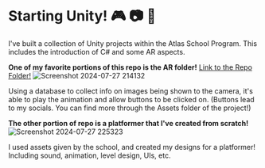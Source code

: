 # Starting Unity! 🎮 📷 📱 #

I've built a collection of Unity projects within the Atlas School Program.
This includes the introduction of C# and some AR aspects.

**One of my favorite portions of this repo is the AR folder!**
[Link to the Repo Folder!](https://github.com/JiggyJoggy/atlas-unity/tree/main/unity_ar_business_card)
![Screenshot 2024-07-27 214132](https://github.com/user-attachments/assets/112157ea-98ba-4068-b39a-f674c37a8f79)

Using a database to collect info on images being shown to the camera, it's able to play the animation and allow buttons to be clicked on.
(Buttons lead to my socials. You can find more through the Assets folder of the project!)

**The other portion of repo is a platformer that I've created from scratch!**
![Screenshot 2024-07-27 225323](https://github.com/user-attachments/assets/1630de3d-afc3-43e2-ba32-1dcdfc3f4faa)

I used assets given by the school, and created my designs for a platformer!
Including sound, animation, level design, UIs, etc.

